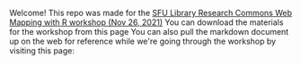 Welcome! This repo was made for the
[SFU Library Research Commons Web Mapping with R workshop (Nov 26, 2021)](https://www.lib.sfu.ca/find/other-materials/data-gis/gis/36582)
You can download the materials for the workshop from this page
You can also pull the markdown document up on the web for reference while we're going through the workshop by visiting this page: 

